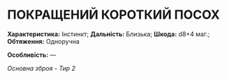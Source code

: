 ﻿# ПОКРАЩЕНИЙ КОРОТКИЙ ПОСОХ

**Характеристика:** Інстинкт; **Дальність:** Близька; **Шкода:** d8+4 маг.; **Обтяження:** Одноручна

**Особливість:** —

*Основна зброя - Тир 2*